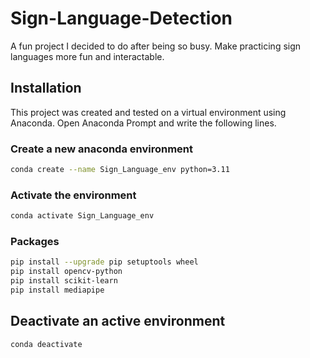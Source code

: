 # Sign-Language-Detection
A fun project I decided to do after being so busy. Make practicing sign languages more fun and interactable.

## Installation
This project was created and tested on a virtual environment using Anaconda. Open Anaconda Prompt and write the following lines.

### Create a new anaconda environment
```bash
conda create --name Sign_Language_env python=3.11
```

### Activate the environment
```bash
conda activate Sign_Language_env
```
### Packages
```bash
pip install --upgrade pip setuptools wheel
pip install opencv-python
pip install scikit-learn
pip install mediapipe
```

## Deactivate an active environment
```bash
conda deactivate
```
